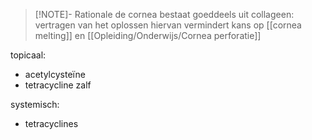 
> [!NOTE]- Rationale
> de cornea bestaat goeddeels uit collageen: vertragen van het oplossen hiervan vermindert kans op [[cornea melting]] en [[Opleiding/Onderwijs/Cornea perforatie]] 

topicaal:
- acetylcysteïne
- tetracycline zalf

systemisch:
- tetracyclines